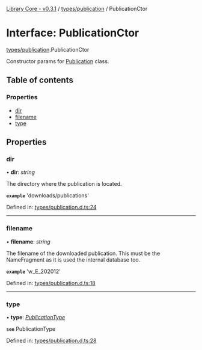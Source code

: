 [Library Core - v0.3.1](../README.md) / [types/publication](../modules/types_publication.md) / PublicationCtor

# Interface: PublicationCtor

[types/publication](../modules/types_publication.md).PublicationCtor

Constructor params for [Publication](../classes/src.publication.md) class.

## Table of contents

### Properties

- [dir](types_publication.publicationctor.md#dir)
- [filename](types_publication.publicationctor.md#filename)
- [type](types_publication.publicationctor.md#type)

## Properties

### dir

• **dir**: *string*

The directory where the publication is located.

**`example`** 'downloads/publications'

Defined in: [types/publication.d.ts:24](https://github.com/BenShelton/library-api/blob/master/packages/core/types/publication.d.ts#L24)

___

### filename

• **filename**: *string*

The filename of the downloaded publication.
This must be the NameFragment as it is used the internal database too.

**`example`** 'w_E_202012'

Defined in: [types/publication.d.ts:18](https://github.com/BenShelton/library-api/blob/master/packages/core/types/publication.d.ts#L18)

___

### type

• **type**: [*PublicationType*](../modules/types_publication.md#publicationtype)

**`see`** PublicationType

Defined in: [types/publication.d.ts:28](https://github.com/BenShelton/library-api/blob/master/packages/core/types/publication.d.ts#L28)
